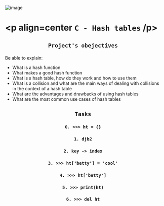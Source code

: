 ![image](https://upload.wikimedia.org/wikipedia/commons/thumb/7/7d/Hash_table_3_1_1_0_1_0_0_SP.svg/1200px-Hash_table_3_1_1_0_1_0_0_SP.svg.png)

# <p align=center `C - Hash tables` /p>

## <p align=center> `Project's obejectives` </p>
Be able to explain:
- What is a hash function
- What makes a good hash function
- What is a hash table, how do they work and how to use them
- What is a collision and what are the main ways of dealing with collisions in the context of a hash table
- What are the advantages and drawbacks of using hash tables
- What are the most common use cases of hash tables

## <p align=center>`Tasks` </p>
### <p align=center>`0. >>> ht = {}` </p>
### <p align=center>`1. djb2` </p>
### <p align=center>`2. key -> index` </p>
### <p align=center>`3. >>> ht['betty'] = 'cool'` </p>
### <p align=center>`4. >>> ht['betty']` </p>
### <p align=center>`5. >>> print(ht)` </p>
### <p align=center>`6. >>> del ht` </p>
